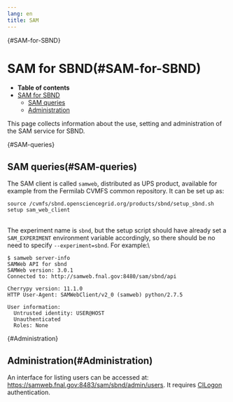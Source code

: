 ```yaml
---
lang: en
title: SAM
---
```


{#SAM-for-SBND}

SAM for SBND(#SAM-for-SBND)
============================================

-   **Table of contents**
-   [SAM for SBND](#SAM-for-SBND)
    -   [SAM queries](#SAM-queries)
    -   [Administration](#Administration)

This page collects information about the use, setting and administration
of the SAM service for SBND.

{#SAM-queries}

SAM queries(#SAM-queries)
------------------------------------------

The SAM client is called `samweb`, distributed as UPS product, available
for example from the Fermilab CVMFS common repository. It can be set up
as:

    source /cvmfs/sbnd.opensciencegrid.org/products/sbnd/setup_sbnd.sh
    setup sam_web_client

\
The experiment name is `sbnd`, but the setup script should have already
set a `SAM_EXPERIMENT` environment variable accordingly, so there should
be no need to specify `--experiment=sbnd`. For example:\

    $ samweb server-info
    SAMWeb API for sbnd
    SAMWeb version: 3.0.1
    Connected to: http://samweb.fnal.gov:8480/sam/sbnd/api

    Cherrypy version: 11.1.0
    HTTP User-Agent: SAMWebClient/v2_0 (samweb) python/2.7.5

    User information:
      Untrusted identity: USER@HOST
      Unauthenticated
      Roles: None

{#Administration}

Administration(#Administration)
------------------------------------------------

An interface for listing users can be accessed at:
<https://samweb.fnal.gov:8483/sam/sbnd/admin/users>. It requires
[CILogon](Computing_resources.html#Accessing-resources-via-certificates)
authentication.
